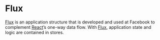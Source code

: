 # Flux

[Flux](https://facebook.github.io/flux/) is an application structure that is developed and used at Facebook to complement [React](REACT.md)’s one-way data flow. With [Flux](/FLUX.md), application state and logic are contained in stores.
